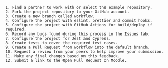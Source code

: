     1. Find a partner to work with or select the example repository.
    2. Fork the project repository to your GitHub account.
    3. Create a new branch called workflow.
    4. Configure the project with eslint, prettier and commit hooks.
    5. Configure the project with GitHub Actions for build/deploy if required.
    6. Record any bugs found during this process in the Issues tab.
    7. Configure the project for Jest and Cypress.
    8. Create tests to cover the required test cases.
    9. Create a Pull Request from workflow into the default branch.
    10. Request a review from your peers to help improve your submission.
    11. Make any final changes based on this feedback.
    12. Submit a link to the Open Pull Request on Moodle.

